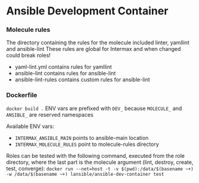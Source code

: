 # Ansible Development Container

### Molecule rules
The directory containing the rules for the molecule included linter, yamllint and ansible-lint
These rules are global for Intermax and when changed could break roles!

* yaml-lint.yml contains rules for yamllint
* ansible-lint contains rules for ansible-lint
* ansible-lint-rules contains custom rules for ansible-lint

### Dockerfile
`docker build .`
ENV vars are prefixed with `DEV_` because `MOLECULE_` and `ANSIBLE_` are reserved namespaces

Available ENV vars:
* `INTERMAX_ANSIBLE_MAIN` points to ansible-main location
* `INTERMAX_MOLECULE_RULES` point to molecule-rules directory

Roles can be tested with the following command, executed from the role directory, where the last part is the molecule argument (lint, destroy, create, test, converge):
`docker run --net=host -t -v $(pwd):/data/$(basename ~+) -w /data/$(basename ~+) lansible/ansible-dev-container test`
